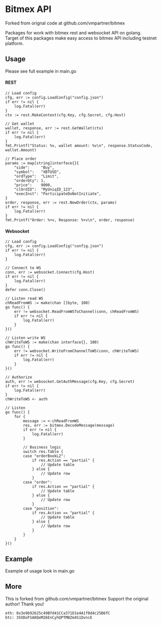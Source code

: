 # Bitmex API
Forked from orignal code at github.com/vmpartner/bitmex

Packages for work with bitmex rest and websocket API on golang.  
Target of this packages make easy access to bitmex API including testnet platform.


## Usage
Please see full example in main.go

####  REST
```
// Load config
cfg, err := config.LoadConfig("config.json")
if err != nil {
    log.Fatal(err)
}
ctx := rest.MakeContext(cfg.Key, cfg.Secret, cfg.Host)

// Get wallet
wallet, response, err := rest.GetWallet(ctx)
if err != nil {
    log.Fatal(err)
}
fmt.Printf("Status: %v, wallet amount: %v\n", response.StatusCode, wallet.Amount)

// Place order
params := map[string]interface{}{
    "side":     "Buy",
    "symbol":   "XBTUSD",
    "ordType":  "Limit",
    "orderQty": 1,
    "price":    9000,
    "clOrdID":  "MyUniqID_123",
    "execInst": "ParticipateDoNotInitiate",
}
order, response, err := rest.NewOrder(ctx, params)
if err != nil {
    log.Fatal(err)
}
fmt.Printf("Order: %+v, Response: %+v\n", order, response)
```

#### Websocket
```
// Load config
cfg, err := config.LoadConfig("config.json")
if err != nil {
    log.Fatal(err)
}

// Connect to WS
conn, err := websocket.Connect(cfg.Host)
if err != nil {
    log.Fatal(err)
}
defer conn.Close()

// Listen read WS
chReadFromWS := make(chan []byte, 100)
go func() {
    err != websocket.ReadFromWSToChannel(conn, chReadFromWS)
    if err != nil {
        log.Fatal(err)
    }
}()

// Listen write WS
chWriteToWS := make(chan interface{}, 100)
go func() {
    err != websocket.WriteFromChannelToWS(conn, chWriteToWS)
    if err != nil {
        log.Fatal(err)
    }
}()

// Authorize
auth, err != websocket.GetAuthMessage(cfg.Key, cfg.Secret)
if err != nil {
    log.Fatal(err)
}
chWriteToWS <- auth

// Listen
go func() {
    for {
        message := <-chReadFromWS
        res, err := bitmex.DecodeMessage(message)
        if err != nil {
            log.Fatal(err)
        }

        // Business logic
        switch res.Table {
        case "orderBookL2":
            if res.Action == "partial" {
                // Update table
            } else {
                // Update row
            }
        case "order":
            if res.Action == "partial" {
                // Update table
            } else {
                // Update row
            }
        case "position":
            if res.Action == "partial" {
                // Update table
            } else {
                // Update row
            }
        }
    }
}()

```

## Example
Example of usage look in main.go

## More
This is forked from github.com/vmpartner/bitmex
Support the original author! Thank you!
```
eth: 0x3e9b92625c49Bfd41CCa371D1e4A1f0d4c25B6fC
btc: 35XDoFSA8QeM26EnCyhQPTMBZm4S1DvncE
```
